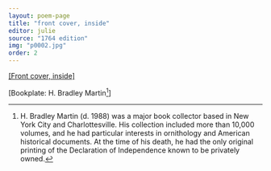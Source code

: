```yaml
---
layout: poem-page
title: "front cover, inside"
editor: julie
source: "1764 edition"
img: "p0002.jpg"
order: 2
---
```



[[Front cover, inside]]({{site.baseurl}}/images/{{page.img}})

[Bookplate: H. Bradley Martin[^ffcin1]]


[^ffcin1]: H. Bradley Martin (d. 1988) was a major book collector based in New York City and Charlottesville. His collection included more than 10,000 volumes, and he had particular interests in ornithology and American historical documents. At the time of his death, he had the only original printing of the Declaration of Independence known to be privately owned. 

